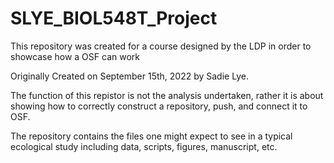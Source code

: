 # SLYE_BIOL548T_Project
This repository was created for a course designed by the LDP in order to showcase how a OSF can work

Originally Created on September 15th, 2022 by Sadie Lye. 

The function of this repistor is not the analysis undertaken, rather it is about showing how to correctly 
construct a repository, push, and connect it to OSF. 

The repository contains the files one might expect to see in a typical ecological study including 
data, scripts, figures, manuscript, etc. 
